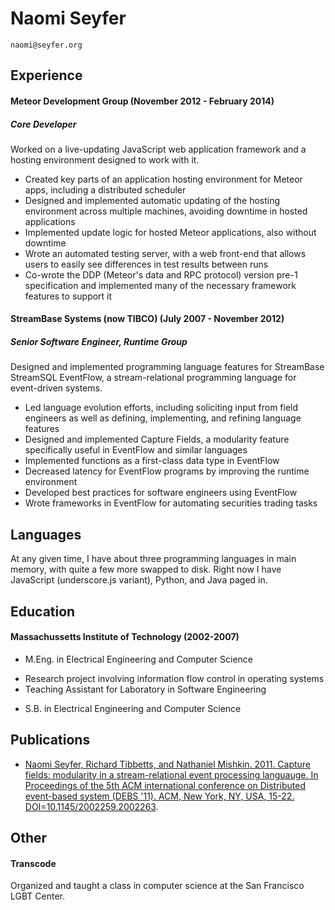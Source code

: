 Naomi Seyfer
============

`naomi@seyfer.org`

Experience
----------

#### Meteor Development Group (November 2012 - February 2014)

##### Core Developer

Worked on a live-updating JavaScript web application framework and a hosting
environment designed to work with it.

- Created key parts of an application hosting environment for Meteor apps,
  including a distributed scheduler
- Designed and implemented automatic updating of the hosting environment across
  multiple machines, avoiding downtime in hosted applications
- Implemented update logic for hosted Meteor applications, also
  without downtime
- Wrote an automated testing server, with a web front-end that allows users to
  easily see differences in test results between runs
- Co-wrote the DDP (Meteor's data and RPC protocol) version pre-1 specification
  and implemented many of the necessary framework features to support it

#### StreamBase Systems (now TIBCO) (July 2007 - November 2012)

##### Senior Software Engineer, Runtime Group

Designed and implemented programming language features for StreamBase StreamSQL
EventFlow, a stream-relational programming language for event-driven systems.

- Led language evolution efforts, including soliciting input from field
  engineers as well as defining, implementing, and refining language features
- Designed and implemented Capture Fields, a modularity feature specifically
  useful in EventFlow and similar languages
- Implemented functions as a first-class data type in EventFlow
- Decreased latency for EventFlow programs by improving the runtime environment
- Developed best practices for software engineers using EventFlow
- Wrote frameworks in EventFlow for automating securities trading tasks

Languages
------

At any given time, I have about three programming languages in main memory, with
quite a few more swapped to disk. Right now I have JavaScript (underscore.js
variant), Python, and Java paged in.

Education
---------

#### Massachussetts Institute of Technology (2002-2007)

- M.Eng. in Electrical Engineering and Computer Science
 + Research project involving information flow control in operating systems
 + Teaching Assistant for Laboratory in Software Engineering

- S.B. in Electrical Engineering and Computer Science

Publications
------------

- [Naomi Seyfer, Richard Tibbetts, and Nathaniel Mishkin. 2011. Capture fields:
  modularity in a stream-relational event processing languauge. In Proceedings of
  the 5th ACM international conference on Distributed event-based system (DEBS
  '11). ACM, New York, NY, USA,
  15-22. DOI=10.1145/2002259.2002263](http://doi.acm.org/10.1145/2002259.2002263).

Other
-----

#### Transcode

Organized and taught a class in computer science at the San Francisco LGBT
Center.